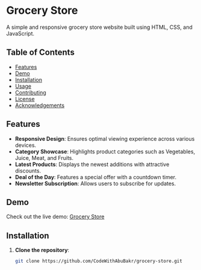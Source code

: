# Grocery Store

A simple and responsive grocery store website built using HTML, CSS, and JavaScript.

## Table of Contents

- [Features](#features)
- [Demo](#demo)
- [Installation](#installation)
- [Usage](#usage)
- [Contributing](#contributing)
- [License](#license)
- [Acknowledgements](#acknowledgements)

## Features

- **Responsive Design**: Ensures optimal viewing experience across various devices.
- **Category Showcase**: Highlights product categories such as Vegetables, Juice, Meat, and Fruits.
- **Latest Products**: Displays the newest additions with attractive discounts.
- **Deal of the Day**: Features a special offer with a countdown timer.
- **Newsletter Subscription**: Allows users to subscribe for updates.

## Demo

Check out the live demo: [Grocery Store](https://codewithabubakr.github.io/grocery-store/)

## Installation

1. **Clone the repository**:

   ```bash
   git clone https://github.com/CodeWithAbuBakr/grocery-store.git
